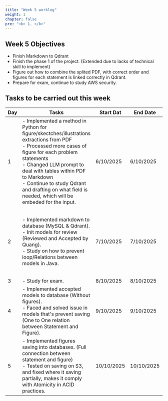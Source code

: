 ```yaml
---
title: "Week 5 worklog"
weight: 1
chapter: false
pre: "<b> 1. </b>"
---
```


## Week 5 Objectives

- Finish Markdown to Qdrant
- Finish the phase 1 of the project. (Extended due to lacks of technical skill to implement)
- Figure out how to combine the splited PDF, with correct order and figures for each statement is linked correctly in Qdrant.
- Prepare for exam, continue to study AWS security.

## Tasks to be carried out this week

| Day | Tasks | Start Dat | End Date | References |
|---|---|---|---|---|
| 1 | - Implemented a method in Python for figure/skectches/illustrations extractions from PDF<br>- Processed more cases of figure for each problem statements<br>- Changed LLM prompt to deal with tables within PDF to Markdown<br>- Continue to study Qdrant and drafting on what field is needed, which will be embeded for the input. | 6/10/2025 | 6/10/2025 |  |
| 2 | - Implemented markdown to database (MySQL & Qdrant).<br>- Init models for review (Reviewed and Accepted by Quang).<br>- Study on how to prevent loop/Relations between models in Java. | 7/10/2025 | 7/10/2025 | - https://vladmihalcea.com/the-best-way-to-use-the-manytomany-annotation-with-jpa-and-hibernate/<br>- https://vladmihalcea.com/tag/many-to-many/<br>- https://vladmihalcea.com/the-best-way-to-map-a-onetomany-association-with-jpa-and-hibernate/ |
| 3 | - Study for exam.  | 8/10/2025 | 8/10/2025 |  |
| 4 | - Implemented accepted models to database (Without figures).<br>- Faced and solved issue in models that's prevent saving (One to One relation between Statement and Figure).    | 9/10/2025 | 9/10/2025 |  |
| 5 | - Implemented figures saving into databases. (Full connection between statement and figure)<br>- Tested on saving on S3, and fixed where it saving partially, makes it comply with Atomicity in ACID practices.   | 10/10/2025 | 10/10/2025 |  |